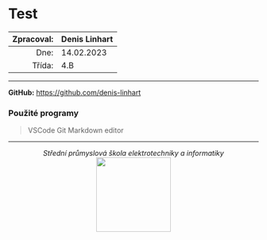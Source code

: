 # Test
| Zpracoval: | Denis Linhart |
| ---------: | ------------- |
|       Dne: | 14.02.2023    |
|     Třída: | 4.B           |
<hr>

**GitHub:** <https://github.com/denis-linhart>

### Použité programy
>   VSCode
>   Git
>   Markdown editor
<hr>

<div style="text-align: center;">

*Střední průmyslová škola elektrotechniky a informatiky*
<br>
<img src="https://www.spsemoh.cz/logos/spsei-vektor-barevne.svg" style="width: 150px; height: auto;">
</div>
